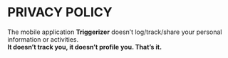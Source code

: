 # PRIVACY POLICY
The mobile application **Triggerizer** doesn’t log/track/share your personal information or activities.<br>
**It doesn’t track you, it doesn’t profile you. That’s it.**
